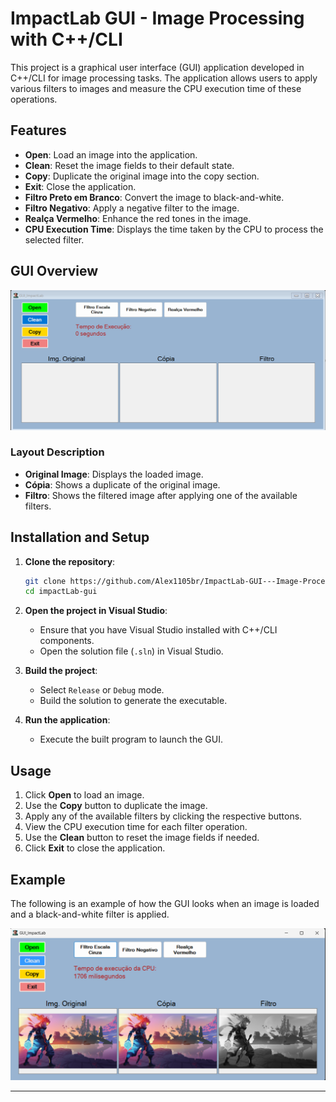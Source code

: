 
# ImpactLab GUI - Image Processing with C++/CLI

This project is a graphical user interface (GUI) application developed in C++/CLI for image processing tasks. The application allows users to apply various filters to images and measure the CPU execution time of these operations.

## Features

- **Open**: Load an image into the application.
- **Clean**: Reset the image fields to their default state.
- **Copy**: Duplicate the original image into the copy section.
- **Exit**: Close the application.
- **Filtro Preto em Branco**: Convert the image to black-and-white.
- **Filtro Negativo**: Apply a negative filter to the image.
- **Realça Vermelho**: Enhance the red tones in the image.
- **CPU Execution Time**: Displays the time taken by the CPU to process the selected filter.

## GUI Overview

![ImpactLab GUI](Impact_Lab_GUI_Overview.png)

### Layout Description

- **Original Image**: Displays the loaded image.
- **Cópia**: Shows a duplicate of the original image.
- **Filtro**: Shows the filtered image after applying one of the available filters.

## Installation and Setup

1. **Clone the repository**:
   ```bash
   git clone https://github.com/Alex1105br/ImpactLab-GUI---Image-Processing-with-C-CLI.git
   cd impactLab-gui
   ```

2. **Open the project in Visual Studio**:
   - Ensure that you have Visual Studio installed with C++/CLI components.
   - Open the solution file (`.sln`) in Visual Studio.

3. **Build the project**:
   - Select `Release` or `Debug` mode.
   - Build the solution to generate the executable.

4. **Run the application**:
   - Execute the built program to launch the GUI.

## Usage

1. Click **Open** to load an image.
2. Use the **Copy** button to duplicate the image.
3. Apply any of the available filters by clicking the respective buttons.
4. View the CPU execution time for each filter operation.
5. Use the **Clean** button to reset the image fields if needed.
6. Click **Exit** to close the application.

## Example

The following is an example of how the GUI looks when an image is loaded and a black-and-white filter is applied.

![Example GUI](Impact_Lab_GUI.png)



---

